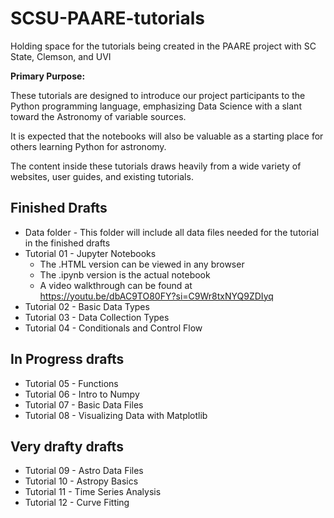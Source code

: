 # SCSU-PAARE-tutorials
Holding space for the tutorials being created in the PAARE project with SC State, Clemson, and UVI

**Primary Purpose:**

These tutorials are designed to introduce our project participants to the Python programming language, emphasizing Data Science with a slant toward the Astronomy of variable sources. 

It is expected that the notebooks will also be valuable as a starting place for others learning Python for astronomy. 

The content inside these tutorials draws heavily from a wide variety of websites, user guides, and existing tutorials. 


## Finished Drafts
* Data folder - This folder will include all data files needed for the tutorial in the finished drafts
* Tutorial 01 - Jupyter Notebooks
   * The .HTML version can be viewed in any browser
   * The .ipynb version is the actual notebook
   * A video walkthrough can be found at https://youtu.be/dbAC9TO80FY?si=C9Wr8txNYQ9ZDIyq
* Tutorial 02 - Basic Data Types
* Tutorial 03 - Data Collection Types
* Tutorial 04 - Conditionals and Control Flow

## In Progress drafts
* Tutorial 05 - Functions
* Tutorial 06 - Intro to Numpy
* Tutorial 07 - Basic Data Files
* Tutorial 08 - Visualizing Data with Matplotlib


## Very drafty drafts

* Tutorial 09 - Astro Data Files
* Tutorial 10 - Astropy Basics
* Tutorial 11 - Time Series Analysis
* Tutorial 12 - Curve Fitting
